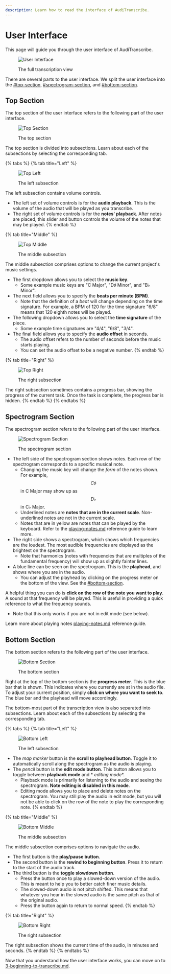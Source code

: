 ```yaml
---
description: Learn how to read the interface of AudiTranscribe.
---
```


# User Interface

This page will guide you through the user interface of AudiTranscribe.

<figure><img src="img/2-user-interface/ui.png" alt="User Interface"><figcaption><p>The full transcription view</p></figcaption></figure>

There are several parts to the user interface. We split the user interface into
the [#top-section](2-user-interface.md#top-section "mention"), [#spectrogram-section](2-user-interface.md#spectrogram-section "mention"),
and [#bottom-section](2-user-interface.md#bottom-section "mention").

## Top Section

The top section of the user interface refers to the following part of the user interface.

<figure><img src="img/2-user-interface/top.png" alt="Top Section"><figcaption><p>The top section</p></figcaption></figure>

The top section is divided into subsections. Learn about each of the subsections by selecting the corresponding tab.

{% tabs %}
{% tab title="Left" %}
<figure><img src="img/2-user-interface/top-left.png" alt="Top Left"><figcaption><p>The left subsection</p></figcaption></figure>

The left subsection contains volume controls.

* The left set of volume controls is for the **audio playback**. This is the volume of the audio that will be played as
  you transcribe.
* The right set of volume controls is for the **notes' playback**. After notes are placed, this slider and button
  controls the volume of the notes that may be played.
  {% endtab %}

{% tab title="Middle" %}
<figure><img src="img/2-user-interface/top-middle.png" alt="Top Middle"><figcaption><p>The middle subsection</p></figcaption></figure>

The middle subsection comprises options to change the current project's music settings.

* The first dropdown allows you to select the **music key**.
    * Some example music keys are "C Major", "D♯ Minor", and "B♭ Minor".
* The next field allows you to specify the **beats per minute (BPM)**.
    * Note that the definition of a _beat_ will change depending on the time signature. For example, a BPM of 120 for
      the time signature "6/8" means that 120 eighth notes will be played.
* The following dropdown allows you to select the **time signature** of the piece.
    * Some example time signatures are "4/4", "6/8", "3/4".
* The final field allows you to specify the **audio offset** in seconds.
    * The audio offset refers to the number of seconds before the music starts playing.
    * You can set the audio offset to be a negative number.
      {% endtab %}

{% tab title="Right" %}
<figure><img src="img/2-user-interface/top-right.png" alt="Top Right"><figcaption><p>The right subsection</p></figcaption></figure>

The right subsection sometimes contains a progress bar, showing the progress of the current task. Once the task is
complete, the progress bar is hidden.
{% endtab %}
{% endtabs %}

## Spectrogram Section

The spectrogram section refers to the following part of the user interface.

<figure><img src="img/2-user-interface/spectrogram.png" alt="Spectrogram Section"><figcaption><p>The spectrogram section</p></figcaption></figure>

* The left side of the spectrogram section shows notes. Each row of the spectrogram corresponds to a specific musical
  note.
    * Changing the music key will change the _form_ of the notes shown. For example, $$C♯$$ in C Major may show up as
      $$D♭$$ in C♭ Major.
    * Underlined notes are **notes that are in the current scale**. Non-underlined notes are not in the current scale.
    * Notes that are in yellow are notes that can be played by the keyboard. Refer to
      the [playing-notes.md](../reference/playing-notes.md "mention") reference guide to learn more.
* The right side shows a spectrogram, which shows which frequencies are the loudest. The most audible frequencies are
  displayed as the brightest on the spectrogram.
    * Note that harmonics (notes with frequencies that are multiples of the fundamental frequency) will show up as
      slightly fainter lines.
* A blue line can be seen on the spectrogram. This is the **playhead**, and shows where you are in the audio.
    * You can adjust the playhead by clicking on the progress meter on the bottom of the view. See
      the [#bottom-section](2-user-interface.md#bottom-section "mention").

A helpful thing you can do is **click on the row of the note you want to play**. A sound at that frequency will be
played. This is useful in providing a quick reference to what the frequency sounds.

* Note that this only works if you are not in edit mode (see below).

Learn more about playing notes [playing-notes.md](../reference/playing-notes.md "mention") reference guide.

## Bottom Section

The bottom section refers to the following part of the user interface.

<figure><img src="img/2-user-interface/bottom.png" alt="Bottom Section"><figcaption><p>The bottom section</p></figcaption></figure>

Right at the top of the bottom section is the **progress meter**. This is the blue bar that is shown. This indicates
where you currently are at in the audio file. To adjust your current position, simply **click on where you want to seek
to**. The blue bar and the playhead will move accordingly.

The bottom-most part of the transcription view is also separated into subsections. Learn about each of the subsections
by selecting the corresponding tab.

{% tabs %}
{% tab title="Left" %}
<figure><img src="img/2-user-interface/bottom-left.png" alt="Bottom Left"><figcaption><p>The left subsection</p></figcaption></figure>

* The _map marker_ button is the **scroll to playhead button**. Toggle it to automatically scroll along the spectrogram
  as the audio is playing.
* The _pencil_ button is the **edit mode button**. This button allows you to toggle between **playback mode** and *
  *editing mode**.
    * Playback mode is primarily for listening to the audio and seeing the spectrogram. **Note editing is disabled in
      this mode**.
    * Editing mode allows you to place and delete notes on the spectrogram. You may still play the audio in edit mode,
      but you will not be able to click on the row of the note to play the corresponding note.
      {% endtab %}

{% tab title="Middle" %}
<figure><img src="img/2-user-interface/bottom-middle.png" alt="Bottom Middle"><figcaption><p>The middle subsection</p></figcaption></figure>

The middle subsection comprises options to navigate the audio.

* The first button is the **play/pause button**.
* The second button is the **rewind to beginning button**. Press it to return to the start of the audio track.
* The third button is the **toggle slowdown button**.
    * Press the button once to play a slowed-down version of the audio. This is meant to help you to better catch finer
      music details.
    * The slowed-down audio is not pitch shifted. This means that whatever you hear in the slowed audio is the same
      pitch as that of the original audio.
    * Press the button again to return to normal speed.
      {% endtab %}

{% tab title="Right" %}
<figure><img src="img/2-user-interface/bottom-right.png" alt="Bottom Right"><figcaption><p>The right subsection</p></figcaption></figure>

The right subsection shows the current time of the audio, in minutes and seconds.
{% endtab %}
{% endtabs %}

Now that you understand how the user interface works, you can move on
to [3-beginning-to-transcribe.md](3-beginning-to-transcribe.md "mention").
